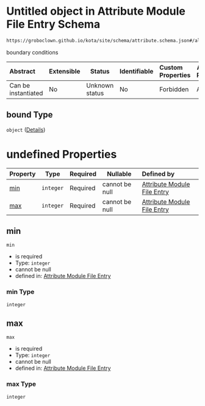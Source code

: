 # Untitled object in Attribute Module File Entry Schema

```txt
https://groboclown.github.io/kota/site/schema/attribute.schema.json#/allOf/1/oneOf/9/properties/bound
```

boundary conditions


| Abstract            | Extensible | Status         | Identifiable | Custom Properties | Additional Properties | Access Restrictions | Defined In                                                                                       |
| :------------------ | ---------- | -------------- | ------------ | :---------------- | --------------------- | ------------------- | ------------------------------------------------------------------------------------------------ |
| Can be instantiated | No         | Unknown status | No           | Forbidden         | Allowed               | none                | [attribute.schema.json\*](../../../../docs/bin/out/attribute.schema.json "open original schema") |

## bound Type

`object` ([Details](attribute-allof-1-oneof-9-properties-bound.md))

# undefined Properties

| Property    | Type      | Required | Nullable       | Defined by                                                                                                                                                                                                              |
| :---------- | --------- | -------- | -------------- | :---------------------------------------------------------------------------------------------------------------------------------------------------------------------------------------------------------------------- |
| [min](#min) | `integer` | Required | cannot be null | [Attribute Module File Entry](attribute-allof-1-oneof-9-properties-bound-properties-min.md "https&#x3A;//groboclown.github.io/kota/site/schema/attribute.schema.json#/allOf/1/oneOf/9/properties/bound/properties/min") |
| [max](#max) | `integer` | Required | cannot be null | [Attribute Module File Entry](attribute-allof-1-oneof-9-properties-bound-properties-max.md "https&#x3A;//groboclown.github.io/kota/site/schema/attribute.schema.json#/allOf/1/oneOf/9/properties/bound/properties/max") |

## min




`min`

-   is required
-   Type: `integer`
-   cannot be null
-   defined in: [Attribute Module File Entry](attribute-allof-1-oneof-9-properties-bound-properties-min.md "https&#x3A;//groboclown.github.io/kota/site/schema/attribute.schema.json#/allOf/1/oneOf/9/properties/bound/properties/min")

### min Type

`integer`

## max




`max`

-   is required
-   Type: `integer`
-   cannot be null
-   defined in: [Attribute Module File Entry](attribute-allof-1-oneof-9-properties-bound-properties-max.md "https&#x3A;//groboclown.github.io/kota/site/schema/attribute.schema.json#/allOf/1/oneOf/9/properties/bound/properties/max")

### max Type

`integer`
